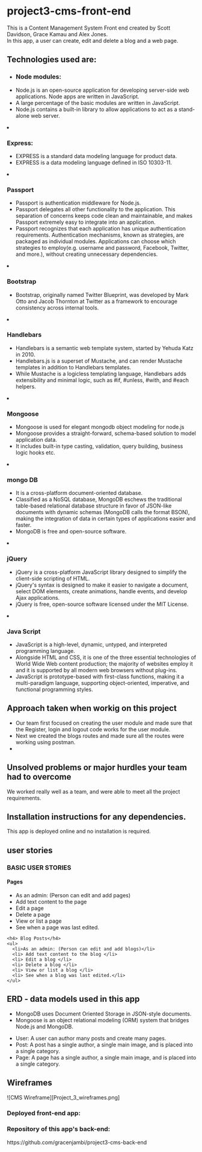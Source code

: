 # project3-cms-front-end
<p>This is a Content Management System Front end created by Scott Davidson, Grace Kamau and Alex Jones.
  <br>
  In this app, a user can create, edit and delete a blog and a web page.
</p>

<h2>Technologies used are:</h2>
<ul>
  <li> <h3> Node modules:</h3>
      <li> Node.js is an open-source application for developing server-side web applications. Node apps are written in JavaScript. </li>
      <li>A large percentage of the basic modules are written in JavaScript. </li>
      <li>Node.js contains a built-in library to allow applications to act as a stand-alone web server. </li>
    </ul>
  </li>

<li> <h3> Express: </h3>
  <ul>
    <li>EXPRESS is a standard data modeling language for product data.</li>
    <li>EXPRESS is a data modeling language defined in ISO 10303-11. </li>
  </ul>
</li>

<li> <h3> Passport </h3>
  <ul>
    <li>Passport is authentication middleware for Node.js.  </li>
    <li>Passport delegates all other functionality to the application. This separation of concerns keeps code clean and maintainable, and makes Passport extremely easy to integrate into an application. </li>
    <li>Passport recognizes that each application has unique authentication requirements. Authentication mechanisms, known as strategies, are packaged as individual modules. Applications can choose which strategies to employ(e.g. username and password, Facebook, Twitter, and more.), without creating unnecessary dependencies. </li>
  </ul>
</li>

<li> <h3> Bootstrap </h3>
  <ul>
    <li>Bootstrap, originally named Twitter Blueprint, was developed by Mark Otto and Jacob Thornton at Twitter as a framework to encourage consistency across internal tools.</li>
  </ul>

</li>

<li> <h3> Handlebars </h3>
  <ul>
    <li>Handlebars is a semantic web template system, started by Yehuda Katz in 2010.</li>
    <li>Handlebars.js is a superset of Mustache, and can render Mustache templates in addition to Handlebars templates.</li>
    <li>While Mustache is a logicless templating language, Handlebars adds extensibility and minimal logic, such as #if, #unless, #with, and #each helpers.</li>
  </ul>
</li>

<li> <h3> Mongoose </h3>
  <ul>
    <li>Mongoose is used for elegant mongodb object modeling for node.js </li>
    <li>Mongoose provides a straight-forward, schema-based solution to model application data.</li>
    <li>It includes built-in type casting, validation, query building, business logic hooks etc. </li>
  </ul>
</li>

<li> <h3>mongo DB</h3>
  <ul>
    <li>It is a cross-platform document-oriented database.</li>
    <li>Classified as a NoSQL database, MongoDB eschews the traditional table-based relational database structure in favor of JSON-like documents with dynamic schemas (MongoDB calls the format BSON), making the integration of data in certain types of applications easier and faster. </li>
    <li>MongoDB is free and open-source software. </li>
  </ul>
</li>

<li> <h3> jQuery</h3>
  <ul>
    <li>jQuery is a cross-platform JavaScript library designed to simplify the client-side scripting of HTML. </li>
    <li>jQuery's syntax is designed to make it easier to navigate a document, select DOM elements, create animations, handle events, and develop Ajax applications. </li>
    <li> jQuery is free, open-source software licensed under the MIT License.</li>
  </ul>
</li>

<li> <h3>Java Script</h3>
  <ul>
    <li>JavaScript is a high-level, dynamic, untyped, and interpreted programming language.</li>
    <li>Alongside HTML and CSS, it is one of the three essential technologies of World Wide Web content production; the majority of websites employ it and it is supported by all modern web browsers without plug-ins. </li>
    <li>JavaScript is prototype-based with first-class functions, making it a multi-paradigm language, supporting object-oriented, imperative, and functional programming styles.</li>
  </ul>
</li>
</ul>

<h2>Approach taken when workig on this project</h2>
<p>
  <ul>
    <li>Our team first focused on creating the user module and made sure that the Register, login and logout code works for the user module. </li>
    <li>Next we created the blogs routes and made sure all the routes were working using postman. </li>
    <li> </li>
  </ul>
</p>

<h2> Unsolved problems or major hurdles your team had to overcome </h2>
<p>We worked really well as a team, and were able to meet all the project requirements.</p>

<h2>Installation instructions for any dependencies.</h2>
<p> This app is deployed online and no installation is required.</p>

<h2> user stories</h2>
<p>
  <h3>BASIC USER STORIES</h3>
    <h4> Pages</h4>
    <ul>
      <li>As an admin: (Person can edit and add pages)</li>
      <li> Add text content to the page </li>
      <li> Edit a page </li>
      <li> Delete a page </li>
      <li> View or list a page </li>
      <li> See when a page was last edited.</li>
    </ul>

    <h4> Blog Posts</h4>
    <ul>
      <li>As an admin: (Person can edit and add blogs)</li>
      <li> Add text content to the blog </li>
      <li> Edit a blog </li>
      <li> Delete a blog </li>
      <li> View or list a blog </li>
      <li> See when a blog was last edited.</li>
    </ul>

</p>
<h2> ERD - data models used in this app</h2>
<p>
  <ul>
    <li>MongoDB uses Document Oriented Storage in JSON-style documents. </li>
    <li>Mongoose is an object relational modeling (ORM) system that bridges Node.js and MongoDB.  </li>
  </ul>
  <ul>
    <li>User: A user can author many posts and create many pages. </li>
    <li>Post: A post has a single author, a single main image, and is placed into a single category. </li>
    <li>Page: A page has a single author, a single main image, and is placed into a single category. </li>
  </ul>
</p>

<h2> Wireframes </h2>
<p>
![CMS Wireframe][Project_3_wireframes.png]</p>

<p><h3>Deployed front-end app:</h3> </p>

<p><h3>Repository of this app's back-end:</h3> https://github.com/gracenjambi/project3-cms-back-end
</p>
